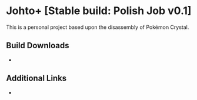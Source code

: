 # Johto+ [Stable build: Polish Job v0.1]

This is a personal project based upon the disassembly of Pokémon Crystal.

## Build Downloads

- 

## Additional Links

- 
